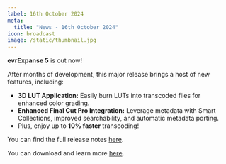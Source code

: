 ```yaml
---
label: 16th October 2024
meta:
  title: "News - 16th October 2024"
icon: broadcast
image: /static/thumbnail.jpg
---
```


**evrExpanse 5** is out now!

After months of development, this major release brings a host of new features, including:

- **3D LUT Application:** Easily burn LUTs into transcoded files for enhanced color grading.
- **Enhanced Final Cut Pro Integration:** Leverage metadata with Smart Collections, improved searchability, and automatic metadata porting.
- Plus, enjoy up to **10% faster** transcoding!

You can find the full release notes [here](https://www.evrapp.cloud/whatsnew/evrExpanse5_whatsnew.html).

You can download and learn more [here](https://www.evrapp.cloud/evrexpanse).